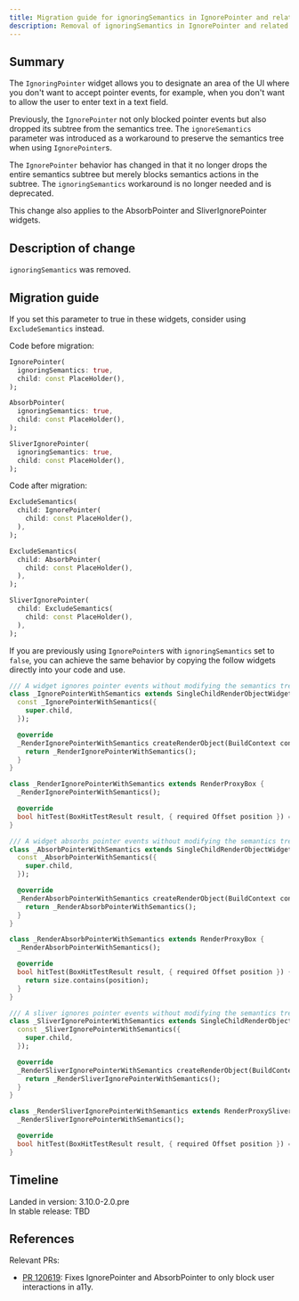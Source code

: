 ```yaml
---
title: Migration guide for ignoringSemantics in IgnorePointer and related classes
description: Removal of ignoringSemantics in IgnorePointer and related classes.
---
```


## Summary

The `IgnoringPointer` widget allows you to designate an area of the UI
where you don't want to accept pointer events, for example, when
you don't want to allow the user to enter text in a text field.

Previously, the `IgnorePointer` not only blocked pointer events but also
dropped its subtree from the semantics tree. The `ignoreSemantics` parameter
was introduced as a workaround to preserve the semantics tree when using
`IgnorePointer`s.

The `IgnorePointer` behavior has changed in that it no longer drops
the entire semantics subtree but merely blocks semantics actions in the 
subtree. The `ignoringSemantics` workaround is no longer needed and is
deprecated.

This change also applies to the AbsorbPointer and
SliverIgnorePointer widgets.

## Description of change

`ignoringSemantics` was removed.

## Migration guide

If you set this parameter to true in these widgets, consider using
`ExcludeSemantics` instead.

Code before migration:

```dart
IgnorePointer(
  ignoringSemantics: true,
  child: const PlaceHolder(),
);

AbsorbPointer(
  ignoringSemantics: true,
  child: const PlaceHolder(),
);

SliverIgnorePointer(
  ignoringSemantics: true,
  child: const PlaceHolder(),
);
```

Code after migration:

```dart
ExcludeSemantics(
  child: IgnorePointer(
    child: const PlaceHolder(),
  ),
);

ExcludeSemantics(
  child: AbsorbPointer(
    child: const PlaceHolder(),
  ),
);

SliverIgnorePointer(
  child: ExcludeSemantics(
    child: const PlaceHolder(),
  ),
);
```

If you are previously using `IgnorePointer`s with `ignoringSemantics` set to `false`,
you can achieve the same behavior by copying the follow widgets directly into your
code and use.

```dart
/// A widget ignores pointer events without modifying the semantics tree.
class _IgnorePointerWithSemantics extends SingleChildRenderObjectWidget {
  const _IgnorePointerWithSemantics({
    super.child,
  });

  @override
  _RenderIgnorePointerWithSemantics createRenderObject(BuildContext context) {
    return _RenderIgnorePointerWithSemantics();
  }
}

class _RenderIgnorePointerWithSemantics extends RenderProxyBox {
  _RenderIgnorePointerWithSemantics();

  @override
  bool hitTest(BoxHitTestResult result, { required Offset position }) => false;
}

/// A widget absorbs pointer events without modifying the semantics tree.
class _AbsorbPointerWithSemantics extends SingleChildRenderObjectWidget {
  const _AbsorbPointerWithSemantics({
    super.child,
  });

  @override
  _RenderAbsorbPointerWithSemantics createRenderObject(BuildContext context) {
    return _RenderAbsorbPointerWithSemantics();
  }
}

class _RenderAbsorbPointerWithSemantics extends RenderProxyBox {
  _RenderAbsorbPointerWithSemantics();

  @override
  bool hitTest(BoxHitTestResult result, { required Offset position }) {
    return size.contains(position);
  }
}

/// A sliver ignores pointer events without modifying the semantics tree.
class _SliverIgnorePointerWithSemantics extends SingleChildRenderObjectWidget {
  const _SliverIgnorePointerWithSemantics({
    super.child,
  });

  @override
  _RenderSliverIgnorePointerWithSemantics createRenderObject(BuildContext context) {
    return _RenderSliverIgnorePointerWithSemantics();
  }
}

class _RenderSliverIgnorePointerWithSemantics extends RenderProxySliver {
  _RenderSliverIgnorePointerWithSemantics();

  @override
  bool hitTest(BoxHitTestResult result, { required Offset position }) => false;
}
```

## Timeline

Landed in version: 3.10.0-2.0.pre<br>
In stable release: TBD

## References

Relevant PRs:

* [PR 120619][]: Fixes IgnorePointer and AbsorbPointer to only block user
  interactions in a11y.

[PR 120619]: {{site.repo.flutter}}/pull/120619
[`IgnorePointer`]: {{site.api}}/flutter/widgets/IgnorePointer-class.html
[`AbsorbPointer`]: {{site.api}}/flutter/widgets/AbsorbPointer-class.html
[`SliverIgnorePointer`]: {{site.api}}/flutter/widgets/SliverIgnorePointer-class.html
[`RenderSliverIgnorePointer`]: {{site.api}}/flutter/rendering/RenderSliverIgnorePointer-class.html
[`RenderIgnorePointer`]: {{site.api}}/flutter/rendering/RenderIgnorePointer-class.html
[`RenderAbsorbPointer`]: {{site.api}}/flutter/rendering/RenderAbsorbPointer-class.html
